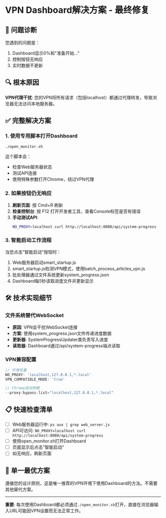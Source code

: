 # VPN Dashboard解决方案 - 最终修复

## 🚨 问题诊断

您遇到的问题是：
1. Dashboard显示0%和"准备开始..."
2. 控制按钮无响应
3. 实时数据不更新

## 🔍 根本原因

**VPN代理干扰**: 您的VPN将所有请求（包括localhost）都通过代理转发，导致浏览器无法访问本地服务器。

## ✅ 完整解决方案

### 1. 使用专用脚本打开Dashboard
```bash
./open_monitor.sh
```

这个脚本会：
- 检查Web服务器状态
- 测试API连接
- 使用特殊参数打开Chrome，绕过VPN代理

### 2. 如果按钮仍无响应

1. **刷新页面**: 按 Cmd+R 刷新
2. **检查控制台**: 按 F12 打开开发者工具，查看Console标签是否有错误
3. **手动测试API**: 
   ```bash
   NO_PROXY=localhost curl http://localhost:8080/api/system-progress
   ```

### 3. 智能启动工作流程

当您点击"智能启动"按钮时：
1. Web服务器启动smart_startup.js
2. smart_startup.js检测VPN模式，使用batch_process_articles_vpn.js
3. 批处理器通过文件系统更新system_progress.json
4. Dashboard每5秒读取进度文件并更新显示

## 🛠️ 技术实现细节

### 文件系统替代WebSocket
- **原因**: VPN会干扰WebSocket连接
- **方案**: 使用system_progress.json文件传递进度数据
- **更新器**: SystemProgressUpdater类负责写入进度
- **读取器**: Dashboard通过/api/system-progress端点读取

### VPN兼容配置
```javascript
// 环境变量
NO_PROXY: 'localhost,127.0.0.1,*.local'
VPN_COMPATIBLE_MODE: 'true'

// Chrome启动参数
--proxy-bypass-list="localhost,127.0.0.1,*.local"
```

## 📋 快速检查清单

- [ ] Web服务器运行中: `ps aux | grep web_server.js`
- [ ] API可访问: `NO_PROXY=localhost curl http://localhost:8080/api/system-progress`
- [ ] 使用open_monitor.sh打开Dashboard
- [ ] 页面显示后点击"智能启动"
- [ ] 如无响应，刷新页面

## 🎯 单一最优方案

遵循您的设计原则，这是唯一推荐的VPN环境下使用Dashboard的方法。不需要其他替代方案。

---

**重要**: 每次使用Dashboard都必须通过`./open_monitor.sh`打开，直接在浏览器输入URL可能因VPN设置而无法正常工作。